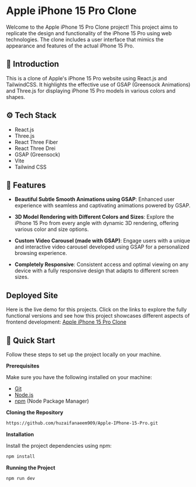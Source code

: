 # Apple iPhone 15 Pro Clone

Welcome to the Apple iPhone 15 Pro Clone project! This project aims to replicate the design and functionality of the iPhone 15 Pro using web technologies. The clone includes a user interface that mimics the appearance and features of the actual iPhone 15 Pro.

## <a name="introduction">🤖 Introduction</a>

This is a clone of Apple's iPhone 15 Pro website using React.js and TailwindCSS. It highlights the effective use of GSAP (Greensock Animations) and Three.js for displaying iPhone 15 Pro models in various colors and shapes.

## <a name="tech-stack">⚙️ Tech Stack</a>

- React.js
- Three.js
- React Three Fiber
- React Three Drei
- GSAP (Greensock)
- Vite
- Tailwind CSS

## <a name="features">🔋 Features</a>

- **Beautiful Subtle Smooth Animations using GSAP**: Enhanced user experience with seamless and captivating animations powered by GSAP.

- **3D Model Rendering with Different Colors and Sizes**: Explore the iPhone 15 Pro from every angle with dynamic 3D rendering, offering various color and size options.

- **Custom Video Carousel (made with GSAP)**: Engage users with a unique and interactive video carousel developed using GSAP for a personalized browsing experience.

- **Completely Responsive**: Consistent access and optimal viewing on any device with a fully responsive design that adapts to different screen sizes.

## Deployed Site

Here is the live demo for this projects. Click on the links to explore the fully functional versions and see how this project showcases different aspects of frontend development: [Apple iPhone 15 Pro Clone](https://project-apple-iphone-15.vercel.app/)

## <a name="quick-start">🤸 Quick Start</a>

Follow these steps to set up the project locally on your machine.

**Prerequisites**

Make sure you have the following installed on your machine:

- [Git](https://git-scm.com/)
- [Node.js](https://nodejs.org/en)
- [npm](https://www.npmjs.com/) (Node Package Manager)

**Cloning the Repository**

```bash
https://github.com/huzaifanaeem909/Apple-IPhone-15-Pro.git
```

**Installation**

Install the project dependencies using npm:

```bash
npm install
```

**Running the Project**

```bash
npm run dev
```
